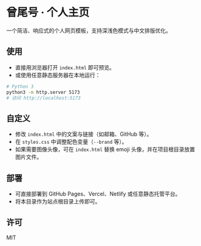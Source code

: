# 曾尾号 · 个人主页

一个简洁、响应式的个人网页模板，支持深浅色模式与中文排版优化。

## 使用

- 直接用浏览器打开 `index.html` 即可预览。
- 或使用任意静态服务器在本地运行：

```bash
# Python 3
python3 -m http.server 5173
# 访问 http://localhost:5173
```

## 自定义

- 修改 `index.html` 中的文案与链接（如邮箱、GitHub 等）。
- 在 `styles.css` 中调整配色变量（`--brand` 等）。
- 如果需要图像头像，可在 `index.html` 替换 emoji 头像，并在项目根目录放置图片文件。

## 部署

- 可直接部署到 GitHub Pages、Vercel、Netlify 或任意静态托管平台。
- 将本目录作为站点根目录上传即可。

## 许可

MIT
